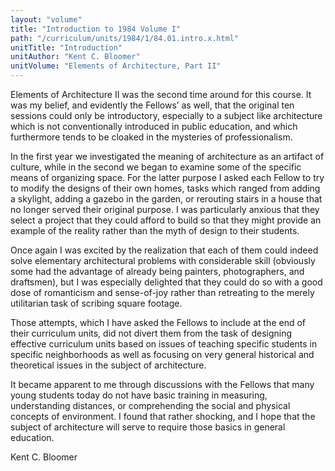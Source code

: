 ```yaml
---
layout: "volume"
title: "Introduction to 1984 Volume I"
path: "/curriculum/units/1984/1/84.01.intro.x.html"
unitTitle: "Introduction"
unitAuthor: "Kent C. Bloomer"
unitVolume: "Elements of Architecture, Part II"
---
```

<body>
 <p>
  Elements of Architecture II was the second time around for this course. It was my belief, and evidently the Fellows’ as well, that the original ten sessions could only be introductory, especially to a subject like architecture which is not conventionally introduced in public education, and which furthermore tends to be cloaked in the mysteries of professionalism.
 </p>
 <p>
  In the first year we investigated the meaning of architecture as an artifact of culture, while in the second we began to examine some of the specific means of organizing space. For the latter purpose I asked each Fellow to try to modify the designs of their own homes, tasks which ranged from adding a skylight, adding a gazebo in the garden, or rerouting stairs in a house that no longer served their original purpose. I was particularly anxious that they select a project that they could afford to build so that they might provide an example of the reality rather than the myth of design to their students.
 </p>
 <p>
  Once again I was excited by the realization that each of them could indeed solve elementary architectural problems with considerable skill (obviously some had the advantage of already being painters, photographers, and draftsmen), but I was especially delighted that they could do so with a good dose of romanticism and sense-of-joy rather than retreating to the merely utilitarian task of scribing square footage.
 </p>
 <p>
  Those attempts, which I have asked the Fellows to include at the end of their curriculum units, did not divert them from the task of designing effective curriculum units based on issues of teaching specific students in specific neighborhoods as well as focusing on very general historical and theoretical issues in the subject of architecture.
 </p>
 <p>
  It became apparent to me through discussions with the Fellows that many young students today do not have basic training in measuring, understanding distances, or comprehending the social and physical concepts of environment. I found that rather shocking, and I hope that the subject of architecture will serve to require those basics in general education.
 </p>
 <p>
  Kent C. Bloomer
 </p>

</body>